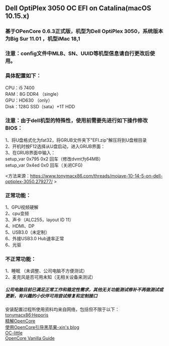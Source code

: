 Dell OptiPlex 3050 OC EFI on Catalina(macOS 10.15.x)
----
### 基于OPenCore 0.6.3正式版，机型为Dell OptiPlex 3050，系统版本为Big Sur 11.01 ，机型iMac 18,1<br>

### 注意：config文件中MLB、SN、UUID等机型信息请自行更改后使用。<br>

### 具体配置如下：<br>
CPU：i5 7400 <br>
RAM：8G DDR4 （single）<br>
GPU：HD630 （only）<br>
Disk：128G SSD（sata）+1T HDD  <br>

### 注意：由于dell机型的特殊性，使用前需要先进行如下操作修改BIOS：<br>
1、将U盘格式化为fat32，将GRUB文件夹下"EFI.zip"解压将到U盘根目录 <br>
2、开机时按F12选择从U盘启动，进入GRUB界面： <br>
3、在GRUB界面中输入： <br>
      setup_var 0x795 0x2 回车（修改dvmt为64MB）<br>
      setup_var 0x4ed 0x0 回车（关闭CFG)<br>

<方法来源：https://www.tonymacx86.com/threads/mojave-10-14-5-on-dell-optiplex-3050.279277/  > <br>


### 正常功能：<br>
1、GPU视频硬解<br>
2、cpu变频<br>
3、声卡（ALC255，layout ID 11）<br>
4、HDMI、DP<br>
5、USB3.0（未定制）<br>
6、外接USB3.0 Hub速率正常<br>
6、光驱<br>

### 不正常功能：<br>
1、睡眠 （未调整、公司电脑不方便测试）<br>
2、麦克风是否可用未知（无相关设备来测试）<br>

##### 公司电脑目前已满足正常工作和稳定性需求，其他无关功能测试修补不再做测试或更新，有兴趣的小伙伴可用尝试修复和定制接口


安装配置过程所使用资料均来自网络，包括但不限于以下：<br>
[tonymacx86:Heporis](https://www.tonymacx86.com/threads/mojave-10-14-5-on-dell-optiplex-3050.279277/)<br>
[精解OpenCore](https://blog.daliansky.net/OpenCore-BootLoader.html)<br>
[使用OpenCore引导黑苹果-xin's blog](https://blog.xjn819.com/?p=543)<br>
[OC-little](https://github.com/daliansky/OC-little)<br>
[OpenCore Vanilla Guide](https://khronokernel-2.gitbook.io/opencore-vanilla-desktop-guide/)

